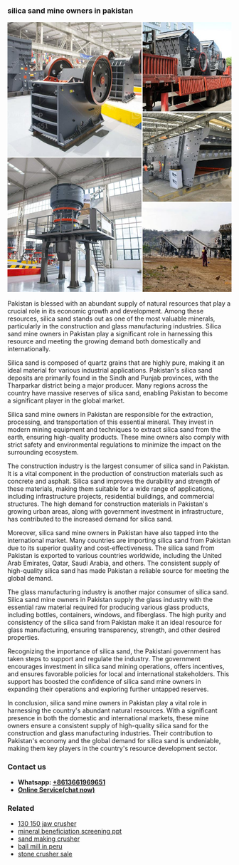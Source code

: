 <h3>silica sand mine owners in pakistan</h3><img src='1708408583.jpg' alt=''><p>Pakistan is blessed with an abundant supply of natural resources that play a crucial role in its economic growth and development. Among these resources, silica sand stands out as one of the most valuable minerals, particularly in the construction and glass manufacturing industries. Silica sand mine owners in Pakistan play a significant role in harnessing this resource and meeting the growing demand both domestically and internationally.</p><p>Silica sand is composed of quartz grains that are highly pure, making it an ideal material for various industrial applications. Pakistan's silica sand deposits are primarily found in the Sindh and Punjab provinces, with the Tharparkar district being a major producer. Many regions across the country have massive reserves of silica sand, enabling Pakistan to become a significant player in the global market.</p><p>Silica sand mine owners in Pakistan are responsible for the extraction, processing, and transportation of this essential mineral. They invest in modern mining equipment and techniques to extract silica sand from the earth, ensuring high-quality products. These mine owners also comply with strict safety and environmental regulations to minimize the impact on the surrounding ecosystem.</p><p>The construction industry is the largest consumer of silica sand in Pakistan. It is a vital component in the production of construction materials such as concrete and asphalt. Silica sand improves the durability and strength of these materials, making them suitable for a wide range of applications, including infrastructure projects, residential buildings, and commercial structures. The high demand for construction materials in Pakistan's growing urban areas, along with government investment in infrastructure, has contributed to the increased demand for silica sand.</p><p>Moreover, silica sand mine owners in Pakistan have also tapped into the international market. Many countries are importing silica sand from Pakistan due to its superior quality and cost-effectiveness. The silica sand from Pakistan is exported to various countries worldwide, including the United Arab Emirates, Qatar, Saudi Arabia, and others. The consistent supply of high-quality silica sand has made Pakistan a reliable source for meeting the global demand.</p><p>The glass manufacturing industry is another major consumer of silica sand. Silica sand mine owners in Pakistan supply the glass industry with the essential raw material required for producing various glass products, including bottles, containers, windows, and fiberglass. The high purity and consistency of the silica sand from Pakistan make it an ideal resource for glass manufacturing, ensuring transparency, strength, and other desired properties.</p><p>Recognizing the importance of silica sand, the Pakistani government has taken steps to support and regulate the industry. The government encourages investment in silica sand mining operations, offers incentives, and ensures favorable policies for local and international stakeholders. This support has boosted the confidence of silica sand mine owners in expanding their operations and exploring further untapped reserves.</p><p>In conclusion, silica sand mine owners in Pakistan play a vital role in harnessing the country's abundant natural resources. With a significant presence in both the domestic and international markets, these mine owners ensure a consistent supply of high-quality silica sand for the construction and glass manufacturing industries. Their contribution to Pakistan's economy and the global demand for silica sand is undeniable, making them key players in the country's resource development sector.</p><h3>Contact us</h3><ul><li><strong>Whatsapp:&nbsp;<a href="https://wa.me/8613661969651">+8613661969651</a></strong></li><li><a href="https://swt.shibang-china.com/?git&amp;zhl&amp;silica sand mine owners in pakistan"><strong>Online Service(chat now)</strong></a></li></ul><h3>Related</h3><ul><li><a href='130 150 jaw crusher.md'>130 150 jaw crusher</a></li><li><a href='mineral beneficiation screening ppt.md'>mineral beneficiation screening ppt</a></li><li><a href='sand making crusher.md'>sand making crusher</a></li><li><a href='ball mill in peru.md'>ball mill in peru</a></li><li><a href='stone crusher sale.md'>stone crusher sale</a></li></ul>
